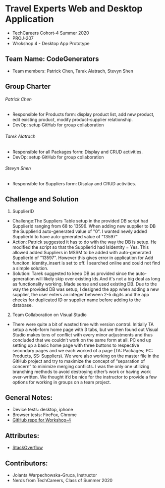 # Travel Experts Web and Desktop Application
- TechCareers Cohort-4 Summer 2020
- PROJ-207 
- Wrokshop 4 - Desktop App Prototype
## Team Name: CodeGenerators
- Team members: Patrick Chen, Tarak Alatrach, Stevyn Shen 

## Group Charter
###### Patrick Chen
  - Responsible for Products form: display product list, add new product, edit existing product, modify product-supplier relationship.
  - DevOp: setup GitHub for group collaboration

###### Tarek Alatrach
  - Responsible for all Packages form: Display and CRUD activities.
  - DevOp: setup GitHub for group collaboration

###### Stevyn Shen
  - Responsible for Suppliers form: Display and CRUD activities.
  
## Challenge and Solution  
1. SupplierID 
  - Challenge:The Suppliers Table setup in the provided DB script had SupplierId ranging from 68 to 13596. When adding new supplier to DB the SupplierId auto-generated value of "0". I wanted newly added SupplierId to have auto-generated value of "13597"
  - Action: Patrick suggested it has to do with the way the DB is setup. He modified the script so that the SupplierId had IsIdentity = Yes. This allowed added Suppliers in MSSM to be added with auto-generated SupplierId of "13597". However this gives error in application for Add funciton: identity_insert is set to off. I searched online and could not find a simple solution.
  - Solution: Tarek suggested to keep DB as provided since the auto-generation will likely skip over existing Ids.And it's not a big deal as long as functionality working. Made sense and used existing DB. Due to the way the provided DB was setup, I designed the app when adding a new supplier, the user enters an integer between 2-5 digits and the app checks for duplicated ID or supplier name before adding to the database.   

2. Team Collaboration on Visual Studio
  - There were quite a bit of wasted time with version control. Initially TA setup a web-form home page with 3 tabs, but we then found out Visual Studio makes tons of conflict with every minor adjustments and thus concluded that we couldn’t work on the same form at all. PC end up setting up a basic home page with three buttons to respective secondary pages and we each worked of a page (TA: Packages; PC: Products, SS: Suppliers). We were also working on the master file in the GitHub project and try to maximize the concept of “separation of concern” to minimize merging conflicts. I was the only one utilizing branching methods to avoid destroying other’s work or having work over-written. We thought it’d be nice for the instructor to provide a few options for working in groups on a team project.

## General Notes:
- Device tests: desktop, iphone 
- Browser tests: FireFox, Chrome
- [GitHub repo for Workshop-4](https://github.com/coding-rock/travelExperts_CS)

## Attributes: 
- [StackOverflow](https://stackoverflow.com/)

## Contributors: 
- Jolanta Warpechowska-Gruca, Instructor
- Nerds from TechCareers, Class of Summer 2020
